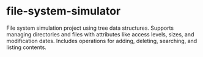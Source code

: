 # file-system-simulator
File system simulation project using tree data structures. Supports managing directories and files with attributes like access levels, sizes, and modification dates. Includes operations for adding, deleting, searching, and listing contents.
